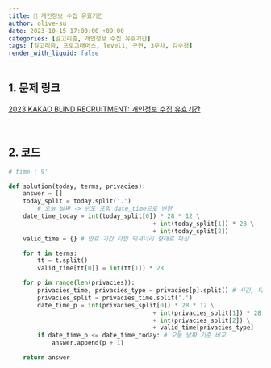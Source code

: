 ```yaml
---
title: 🐣 개인정보 수집 유효기간
author: olive-su
date: 2023-10-15 17:00:00 +09:00
categories: [알고리즘, 개인정보 수집 유효기간]
tags: [알고리즘, 프로그래머스, level1, 구현, 3주차, 김수경]
render_with_liquid: false
---
```


## 1. 문제 링크

[2023 KAKAO BLIND RECRUITMENT: 개인정보 수집 유효기간](https://school.programmers.co.kr/learn/courses/30/lessons/150370)

<br>

## 2. 코드

```python
# time : 9'

def solution(today, terms, privacies):
    answer = []
    today_split = today.split('.')
		# 오늘 날짜 -> 년도 포함 date_time으로 변환
    date_time_today = int(today_split[0]) * 28 * 12 \
										+ int(today_split[1]) * 28 \
										+ int(today_split[2])
    valid_time = {} # 만료 기간 타입 딕셔너리 형태로 파싱

    for t in terms:
        tt = t.split()
        valid_time[tt[0]] = int(tt[1]) * 28

    for p in range(len(privacies)):
        privacies_time, privacies_type = privacies[p].split() # 시간, 타입 넣어줌
        privacies_split = privacies_time.split('.')
        date_time_p = int(privacies_split[0]) * 28 * 12 \
										+ int(privacies_split[1]) * 28 \
										+ int(privacies_split[2]) \
										+ valid_time[privacies_type]
        if date_time_p <= date_time_today: # 오늘 날짜 기준 비교
            answer.append(p + 1)

    return answer
```

<br>
<br>
